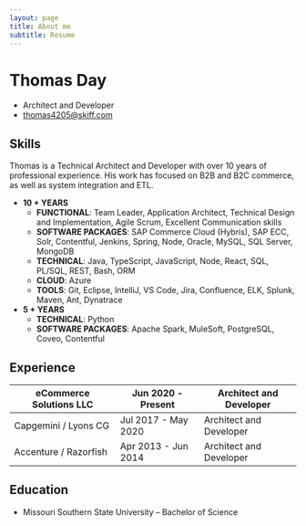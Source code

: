 ```yaml
---
layout: page
title: About me
subtitle: Resume
---
```


# Thomas Day

- Architect and Developer
- thomas4205@skiff.com

## Skills

Thomas is a Technical Architect and Developer with over 10 years of professional experience.  His work has focused on B2B and B2C commerce, as well as system integration and ETL.

- **10 + YEARS**
    - **FUNCTIONAL**:  Team Leader, Application Architect, Technical Design and Implementation, Agile Scrum, Excellent Communication skills
    - **SOFTWARE PACKAGES**:  SAP Commerce Cloud (Hybris), SAP ECC, Solr, Contentful, Jenkins, Spring, Node, Oracle, MySQL, SQL Server, MongoDB
    - **TECHNICAL**:  Java, TypeScript, JavaScript, Node, React, SQL, PL/SQL, REST, Bash, ORM
    - **CLOUD**:  Azure
    - **TOOLS**:  Git, Eclipse, IntelliJ, VS Code, Jira, Confluence, ELK, Splunk, Maven, Ant, Dynatrace
- **5 + YEARS**
    - **TECHNICAL**:  Python
    - **SOFTWARE PACKAGES**:  Apache Spark, MuleSoft, PostgreSQL, Coveo, Contentful

## Experience

| eCommerce Solutions LLC | Jun 2020 - Present | Architect and Developer |
| --- | --- | --- |
| Capgemini / Lyons CG | Jul 2017 - May 2020 | Architect and Developer |
| Accenture / Razorfish | Apr 2013 - Jun 2014 | Architect and Developer |

## Education

- Missouri Southern State University – Bachelor of Science
